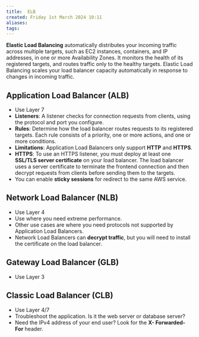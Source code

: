 ```yaml
---
title:  ELB
created: Friday 1st March 2024 10:11
aliases: 
tags: 
---
```

**Elastic Load Balancing** automatically distributes your incoming traffic across multiple targets, such as EC2 instances, containers, and IP addresses, in one or more Availability Zones. It monitors the health of its registered targets, and routes traffic only to the healthy targets. Elastic Load Balancing scales your load balancer capacity automatically in response to changes in incoming traffic.

## Application Load Balancer (ALB)

- Use Layer 7
- ﻿**Listeners**: A listener checks for connection requests from clients, using the protocol and port you configure.
- **Rules**: Determine how the load balancer routes requests to its registered targets. Each rule consists of a priority, one or more actions, and one or more conditions.
- ﻿**Limitations**: Application Load Balancers only support **HTTP** and **HTTPS**.
- **HTTPS**: To use an HTTPS listener, you must deploy at least one **SSL/TLS server certificate** on your load balancer. The load balancer uses a server certificate to terminate the frontend connection and then decrypt requests from clients before sending them to the targets.
- You can enable **sticky sessions** for redirect to the same AWS service.

## Network Load Balancer (NLB)

- Use Layer 4
- ﻿Use where you need extreme performance.
- Other use cases are where you need protocols not supported by Application Load Balancers.
- Network Load Balancers can **decrypt traffic**, but you will need to install the certificate on the load balancer.

## Gateway Load Balancer (GLB)

- Use Layer 3

## Classic Load Balancer (CLB)

- Use Layer 4/7
- Troubleshoot the application. Is it the web server or database server?
- Need the IPv4 address of your end user? Look for the **X- Forwarded-For** header.
